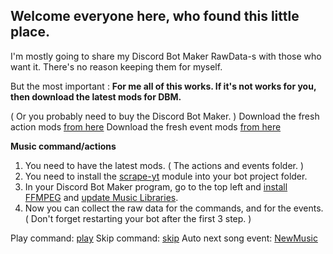 ## Welcome everyone here, who found this little place. ##

I'm mostly going to share my Discord Bot Maker RawData-s with those who want it. There's no reason keeping them for myself.

But the most important : **For me all of this works. If it's not works for you, then download the latest mods for DBM.**

( Or you probably need to buy the Discord Bot Maker. )
Download the fresh action mods [from here](https://dbm-network.github.io/download-git/#/home?url=https:%2F%2Fgithub.com%2Fdbm-network%2Fmods%2Ftree%2Fmaster%2Factions)
Download the fresh event mods [from here](https://dbm-network.github.io/download-git/#/home?url=https:%2F%2Fgithub.com%2Fdbm-network%2Fmods%2Ftree%2Fmaster%2Fevents)





**Music command/actions**
1. You need to have the latest mods. ( The actions and events folder. )
2. You need to install the [scrape-yt](https://www.npmjs.com/package/scrape-yt) module into your bot project folder.
3. In your Discord Bot Maker program, go to the top left and [install FFMPEG](https://i.ibb.co/rFNLxS3/install-FFMPEG.png) and [update Music Libraries](https://i.ibb.co/f2mKX2Y/update-musiclibraries.png).
4. Now you can collect the raw data for the commands, and for the events. ( Don't forget restarting your bot after the first 3 step. )

Play command: [play](https://github.com/ForestTea/foresttea/blob/main/Commands/play)
Skip command: [skip](https://github.com/ForestTea/foresttea/blob/main/Commands/skip)
Auto next song event: [NewMusic](https://github.com/ForestTea/foresttea/blob/main/Events/NewMusic)




<!--
**ForestTea/foresttea** is a ✨ _special_ ✨ repository because its `README.md` (this file) appears on your GitHub profile.

Here are some ideas to get you started:

- 🔭 I’m currently working on ...
- 🌱 I’m currently learning ...
- 👯 I’m looking to collaborate on ...
- 🤔 I’m looking for help with ...
- 💬 Ask me about ...
- 📫 How to reach me: ...
- 😄 Pronouns: ...
- ⚡ Fun fact: ...
-->

